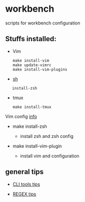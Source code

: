 # workbench
scripts for workbench configuration

## Stuffs installed:

* Vim
    ```
    make install-vim
    make update-vimrc
    make install-vim-plugins
    ```

* [sh](my.zsh/zshrc)
 ```
    install-zsh
```
* tmux 

    ```
    make install-tmux
    ```

Vim config [info](my.vim)


* make install-zsh
    - install zsh and zsh config

* make install-vim-plugin
    - install vim and configuration

## general tips

* [CLI tools tips](README_TOOLS.md)

* [REGEX tips](README_REGEX.md)

